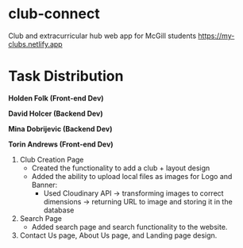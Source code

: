 # club-connect
Club and extracurricular hub web app for McGill students 
https://my-clubs.netlify.app


# Task Distribution

**Holden Folk (Front-end Dev)**

**David Holcer (Backend Dev)**

**Mina Dobrijevic (Backend Dev)**

**Torin Andrews (Front-end Dev)**

1. Club Creation Page
    - Created the functionality to add a club + layout design
    - Added the ability to upload local files as images for Logo and Banner:
        * Used Cloudinary API -> transforming images to correct dimensions -> returning URL to image and storing it in the database
2. Search Page
    - Added search page and search functionality to the website.
3. Contact Us page, About Us page, and Landing page design.